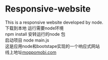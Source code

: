 # Responsive-website
<div> This is a responsive website developed by node.</div>

<div>下载到本地 运行需要node环境 </div>

<div> npm install 安转运行的node 包</div>

<div> 启动项目 node main.js </div>
<div> 这是应用node和bootstape实现的一个响应式网站 </div>
<div>线上地址<a href="moppomobi.com">moppomobi.com</a></div>
